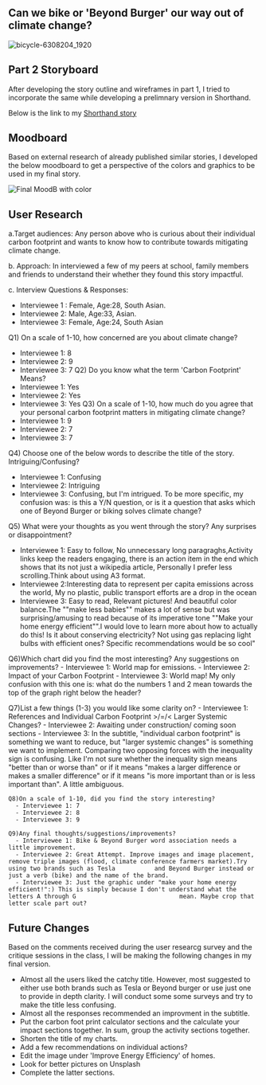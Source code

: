 ## Can we bike or 'Beyond Burger' our way out of climate change?
![bicycle-6308204_1920](https://user-images.githubusercontent.com/81335957/143032458-edc68169-c275-4009-af54-31bb02efe51e.jpg)

## Part 2 Storyboard
After developing the story outline and wireframes in part 1, I tried to incorporate the same while developing a prelimnary version in Shorthand.

Below is the link to my [Shorthand story](https://preview.shorthand.com/o74YvxzfOPJjhCiZ?_gl=1*1nasiiq*_gcl_aw*R0NMLjE2Mzc2ODg0ODcuQ2p3S0NBaUF2X0tNQmhBekVpd0FzLXJYMUFlSXNzM1gweHV1VzZSVS10dlBHNVJPRkY0MlBXYmZ3ejI4TUJuY1lTN2M5TDFlbDN2ektSb0M1dFlRQXZEX0J3RQ..)

## Moodboard
Based on external research of already published similar stories, I developed the below moodboard to get a perspective of the colors and graphics to be used in my final story.

![Final MoodB with color](https://user-images.githubusercontent.com/81335957/143033383-0dde4c26-6406-48a6-bbcb-c29f11a7906b.png)

## User Research

a.Target audiences: Any person above who is curious about their individual carbon footprint and wants to know how to contribute towards mitigating climate change.

b. Approach: In interviewed a few of my peers at school, family members and friends to understand their whether they found this story impactful.

c. Interview Questions & Responses:
- Interviewee 1 : Female, Age:28, South Asian.
- Interviewee 2: Male, Age:33, Asian.
- Interviewee 3: Female, Age:24, South Asian

Q1) On a scale of 1-10, how concerned are you about climate change?
   - Interviewee 1: 8
   - Interviewee 2: 9
   - Interviewee 3: 7
Q2) Do you know what the term 'Carbon Footprint' Means?
   - Interviewee 1: Yes
   - Interviewee 2: Yes
   - Interviewee 3: Yes
Q3) On a scale of 1-10, how much do you agree that your personal carbon footprint     matters in mitigating climate change?
   - Interviewee 1: 9
   - Interviewee 2: 7
   - Interviewee 3: 7
    
 Q4) Choose one of the below words to describe the title of the story. Intriguing/Confusing?
   - Interviewee 1: Confusing
   - Interviewee 2: Intriguing
   - Interviewee 3: Confusing, but I'm intrigued. To be more specific, my confusion was: is this a Y/N question, or is it a question that asks which one of Beyond Burger or        biking solves climate change?
     
  Q5) What were your thoughts as you went through the story? Any surprises or disappointment?
  - Interviewee 1: Easy to follow, No unnecessary long paragraghs,Activity links keep the readers engaging, there is an action item in the end which shows that its not just a     wikipedia article, Personally I prefer less scrolling.Think about using A3 format.
  - Interviewee 2:Interesting data to represent per capita emissions across the world, My no plastic, public transport efforts are a drop in the ocean
  - Interviewee 3: Easy to read, Relevant pictures! And beautiful color balance.The ""make less babies"" makes a lot of sense but was surprising/amusing to read because of       its imperative tone ""Make your home energy efficient"".I would love to learn more about how to actually do this! Is it about conserving electricity? Not using gas           replacing light bulbs with efficient ones? Specific recommendations would be so cool"
  
  Q6)Which chart did you find the most interesting? Any suggestions on improvements?
    - Interviewee 1: World map for emissions.
    - Interviewee 2: Impact of your Carbon Footprint
    - Interviewee 3: World map! My only confusion with this one is: what do the numbers 1 and 2 mean towards the top of the graph right below the header?
     
   Q7)List a few things (1-3) you would like some clarity on?
     -  Interviewee 1: References and Individual Carbon Footprint >/=/< Larger Systemic Changes?
     -  Interviewee 2: Awaiting under construction/ coming soon sections
     -  Interviewee 3: In the subtitle, "individual carbon footprint" is something we want to reduce, but "larger systemic changes" is something we want to implement.                 Comparing two opposing forces with the inequality sign is confusing. Like I'm not sure whether the inequality sign means "better than or worse than" or if it means           "makes a larger difference or makes a smaller difference" or if it means "is more important than or is less important than". A little ambiguous.
      
    Q8)On a scale of 1-10, did you find the story interesting?
      - Interviewee 1: 7
      - Interviewee 2: 8
      - Interviewee 3: 9
       
    Q9)Any final thoughts/suggestions/improvements?
      - Interviewee 1: Bike & Beyond Burger word association needs a little improvement.
      - Interviewee 2: Great Attempt. Improve images and image placement, remove triple images (flood, climate conference farmers market).Try using two brands such as Tesla           and Beyond Burger instead or just a verb (bike) and the name of the brand.
      - Interviewee 3: Just the graphic under "make your home energy efficient!":) This is simply because I don't understand what the letters A through G                             mean. Maybe crop that letter scale part out?
       
## Future Changes

Based on the comments received during the user researcg survey and the critique sessions in the class, I will be making the following changes in my final version.

- Almost all the users liked the catchy title. However, most suggested to either   use both brands such as Tesla or Beyond burger or use just one to provide in     depth clarity. I will conduct some some surveys and try to make the title less   confusing.
- Almost all the responses recommended an improvment in the subtitle.
- Put the carbon foot print calculator sections and the calculate your impact       sections together. In sum, group the activity sections together.
- Shorten the title of my charts.
- Add a few recommendations on individual actions?
- Edit the image under 'Improve Energy Efficiency' of homes.
- Look for better pictures on Unsplash
- Complete the latter sections.


